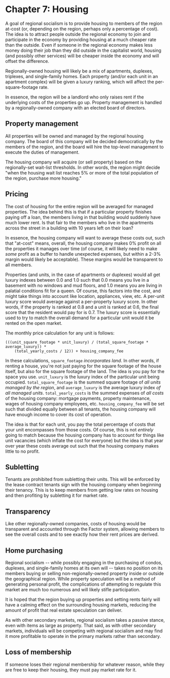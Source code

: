 # Chapter 7: Housing

A goal of regional socialism is to provide housing to members of the region at-cost (or, depending on the region, perhaps only a percentage of cost). The idea is to attract people outside the regional economy to join and participate in the economy by providing housing at a much cheaper rate than the outside. Even if someone in the regional economy makes less money doing their job than they did outside in the capitalist world, housing (and possibly other services) will be cheaper inside the economy and will offset the difference.

Regionally-owned housing will likely be a mix of apartments, duplexes, triplexes, and single-family homes. Each property (and/or each unit in an apartment complex) will be given a luxury ranking, which will affect the per-square-footage rate.

In essence, the region will be a landlord who only raises rent if the underlying costs of the properties go up. Property management is handled by a regionally-owned company with an elected board of directors.

## Property management

All properties will be owned and managed by the regional housing company. The board of this company will be decided democratically by the members of the region, and the board will hire the top-level management to execute the duties of management.

The housing company will acquire (or sell property) based on the regionally-set wait-list thresholds. In other words, the region might decide "when the housing wait list reaches 5% or more of the total population of the region, purchase more housing."

## Pricing

The cost of housing for the entire region will be averaged for managed properties. The idea behind this is that if a particular property finishes paying off a loan, the members living in that building would suddenly have much lower rent. Is that fair to the members who live in the apartments across the street in a building with 10 years left on their loan?

In essence, the housing company will want to average these costs out, such that "at-cost" means, overall, the housing company makes 0% profit on all the properties it manages over time (of course, it will likely need to make *some* profit as a buffer to handle unexpected expenses, but within a 2-3% margin would likely be acceptable). These margins would be transparent to all members.

Properties (and units, in the case of apartments or duplexes) would all get luxury indexes between 0.0 and 1.0 such that 0.0 means you live in a basement with no windows and mud floors, and 1.0 means you are living in palatial conditions fit for a queen. Of course, this factors into the cost, and might take things into account like location, appliances, view, etc. A per-unit luxury score would average against a per-property luxury score. In other words, if the property is ranked at 0.8 and a unit is ranked at 0.6, the final score that the resident would pay for is 0.7. The luxury score is essentially used to try to match the overall demand for a particular unit would it be rented on the open market.

The monthly price calculation for any unit is follows:

```
(((unit_square_footage * unit_luxury) / (total_square_footage * average_luxury)) *
    (total_yearly_costs / 12)) + housing_company_fee
```

In these calculations, `square_footage` *incorporates land*. In other words, if renting a house, you're not just paying for the square footage of the house itself, but also for the square footage of the land. The idea is you pay for the space you use. `unit_luxury` is the luxury index of the particular unit being occupied. `total_square_footage` is the summed square footage of *all units managed by the region*, and `average_luxury` is the average luxury index *of all managed units*. `total_yearly_costs` is the summed expenses of *all costs* of the housing company: mortgage payments, property maintenance, wages of housing company employees, etc. `housing_company_fee` will be set such that divided equally between all tenants, the housing company will have enough income to cover its cost of operation.

The idea is that for each unit, you pay the total percentage of costs that your unit encompasses from those costs. Of course, this is not *entirely* going to match because the housing company has to account for things like unit vacancies (which inflate the cost for everyone) but the idea is that year over year these costs average out such that the housing company makes little to no profit.

## Subletting

Tenants are prohibited from subletting their units. This will be enforced by the lease contract tenants sign with the housing company when beginning their tenancy. This is to keep members from getting low rates on housing and then profiting by subletting it for market rate.

## Transparency

Like other regionally-owned companies, costs of housing would be transparent and accounted through the Factor system, allowing members to see the overall costs and to see exactly how their rent prices are derived.

## Home purchasing

Regional socialism -- while possibly engaging in the purchasing of condos, duplexes, and single-family homes at its own will -- takes no position on its members buying or selling non-regionally-owned property inside or outside the geographical region. While property speculation will be a method of generating personal profit, the complications of attempting to regulate this market are much too numerous and will likely stifle participation.

It is hoped that the region buying up properties and setting rents fairly will have a calming effect on the surrounding housing markets, reducing the amount of profit that real estate speculation can deliver.

As with other secondary markets, regional socialism takes a passive stance, even with items as large as property. That said, as with other secondary markets, individuals will be competing with regional socialism and may find it more profitable to operate in the primary markets rather than secondary.

## Loss of membership

If someone loses their regional membership for whatever reason, while they are free to keep their housing, they must pay market rate for it.

